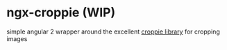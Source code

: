 # ngx-croppie (WIP)

simple angular 2 wrapper around the excellent [croppie library](https://foliotek.github.io/Croppie/) for cropping images
